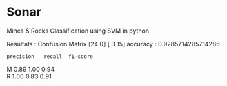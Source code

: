 # Sonar
Mines &amp; Rocks Classification using SVM in python 

Résultats : 
Confusion Matrix
    [24  0]
    [ 3 15]
accuracy : 0.9285714285714286

    precision   recall  f1-score   
M      0.89      1.00      0.94        
R      1.00      0.83      0.91        
